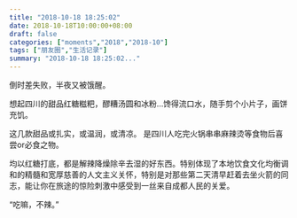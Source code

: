 ```yaml
---
title: "2018-10-18 18:25:02"
date: 2018-10-18T10:00:00+08:00
draft: false
categories: ["moments","2018","2018-10"]
tags: ["朋友圈","生活记录"]
summary: "2018-10-18 18:25:02..."
---
```


倒时差失败，半夜又被饿醒。

想起四川的甜品红糖糍粑，醪糟汤圆和冰粉…馋得流口水，随手剪个小片子，画饼充饥。

这几款甜品或扎实，或温润，或清凉。
是四川人吃完火锅串串麻辣烫等食物后喜尝or必食之物。

均以红糖打底，都是解辣降燥除辛去湿的好东西。特别体现了本地饮食文化均衡调和的精髓和宽厚慈善的人文主义关怀，特别是对那些第二天清早赶着去坐火箭的同志，能让你在旅途的惊险刺激中感受到一丝来自成都人民的关爱。

“吃嘛，不辣。”

